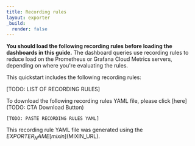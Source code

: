 ```yaml
---
title: Recording rules
layout: exporter
_build:
  render: false
---
```

**You should load the following recording rules before loading the dashboards in this guide.** The dashboard queries use recording rules to reduce load on the Prometheus or Grafana Cloud Metrics servers, depending on where you're evaluating the rules.

This quickstart includes the following recording rules:

[TODO: LIST OF RECORDING RULES]

To download the following recording rules YAML file, please click [here](TODO: CTA Download Button)

```
[TODO: PASTE RECORDING RULES YAML]
```

This recording rule YAML file was generated using the $EXPORTER_NAME [mixin]($MIXIN_URL).